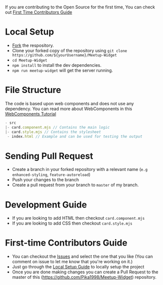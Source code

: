 
If you are contributing to the Open Source for the first time, You can check out [First Time Contributors Guide](#first-time-contributors-guide)

# Local Setup

- [Fork](https://github.com/Pika1998/Meetup-Widget/fork) the respository.
- Clone your forked copy of the repository using `git clone https://github.com/${yourUsername}/Meetup-Widget` 
- `cd Meetup-Widget`
- `npm install` to install the dev dependencies.
- `npm run meetup-widget` will get the server running.


# File Structure
The code is based upon web components and does not use any dependency. You can read more about WebComponents in this [WebComponents Tutorial](https://www.robinwieruch.de/web-components-tutorial)

```js
- src
|- card.component.mjs // Contains the main logic
|- card.style.mjs // Contains the stylesheet
 - index.html // Example and can be used for testing the output
```

# Sending Pull Request
- Create a branch in your forked repository with a relevant name (`e.g enhanced-styling`, `feature-autoreload`)
- Push your changes to the branch
- Create a pull request from your branch to `master` of my branch.

# Development Guide
- If you are looking to add HTML then checkout `card.component.mjs`
- If you are looking to add CSS then checkout `card.style.mjs`

# First-time Contributors Guide
- You can checkout the [Issues](https://github.com/Pika1998/Meetup-Widget/issues) and select the one that you like (You can comment on issue to let me know that you're working on it.)
- Just go through the [Local Setup Guide](#local-setup) to locally setup the project
- Once you are done making changes you can create a Pull Request to the master of this (https://github.com/Pika1998/Meetup-Widget) repository.


